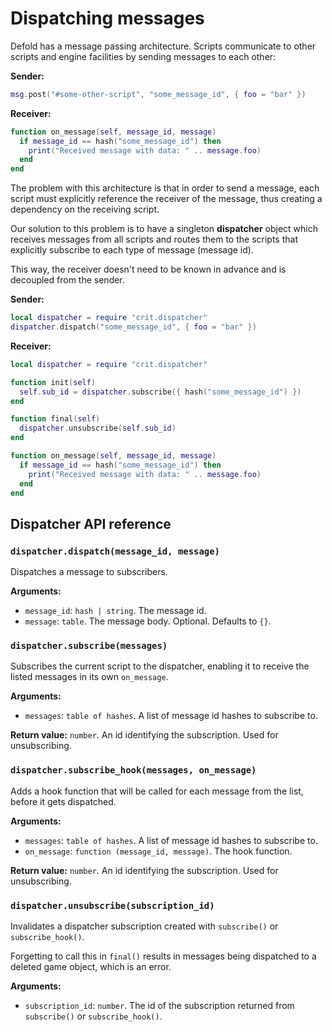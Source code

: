 # Dispatching messages

Defold has a message passing architecture. Scripts communicate to other
scripts and engine facilities by sending messages to each other:

**Sender:**

```lua
msg.post("#some-other-script", "some_message_id", { foo = "bar" })
```

**Receiver:**

```lua
function on_message(self, message_id, message)
  if message_id == hash("some_message_id") then
    print("Received message with data: " .. message.foo)
  end
end
```

The problem with this architecture is that in order to send a message,
each script must explicitly reference the receiver of the message, thus
creating a dependency on the receiving script.

Our solution to this problem is to have a singleton **dispatcher** object which
receives messages from all scripts and routes them to the scripts that explicitly
subscribe to each type of message (message id).

This way, the receiver doesn't need to be known in advance and is decoupled from
the sender.

**Sender:**

```lua
local dispatcher = require "crit.dispatcher"
dispatcher.dispatch("some_message_id", { foo = "bar" })
```

**Receiver:**

```lua
local dispatcher = require "crit.dispatcher"

function init(self)
  self.sub_id = dispatcher.subscribe({ hash("some_message_id") })
end

function final(self)
  dispatcher.unsubscribe(self.sub_id)
end

function on_message(self, message_id, message)
  if message_id == hash("some_message_id") then
    print("Received message with data: " .. message.foo)
  end
end
```

## Dispatcher API reference

### `dispatcher.dispatch(message_id, message)`

Dispatches a message to subscribers.

**Arguments:**  
* `message_id`: `hash | string`. The message id.
* `message`: `table`. The message body. Optional. Defaults to `{}`.

### `dispatcher.subscribe(messages)`

Subscribes the current script to the dispatcher, enabling it to receive the
listed messages in its own `on_message`.

**Arguments:**  
* `messages`: `table of hashes`. A list of message id hashes to subscribe to.

**Return value:** `number`. An id identifying the subscription. Used for unsubscribing.

### `dispatcher.subscribe_hook(messages, on_message)`

Adds a hook function that will be called for each message from the list, before
it gets dispatched.

**Arguments:**  
* `messages`: `table of hashes`. A list of message id hashes to subscribe to.
* `on_message`: `function (message_id, message)`. The hook function.

**Return value:** `number`. An id identifying the subscription. Used for unsubscribing.

### `dispatcher.unsubscribe(subscription_id)`

Invalidates a dispatcher subscription created with `subscribe()` or
`subscribe_hook()`.

Forgetting to call this in `final()` results in messages being dispatched to a
deleted game object, which is an error.

**Arguments:**  
* `subscription_id`: `number`. The id of the subscription returned from `subscribe()` or `subscribe_hook()`.

